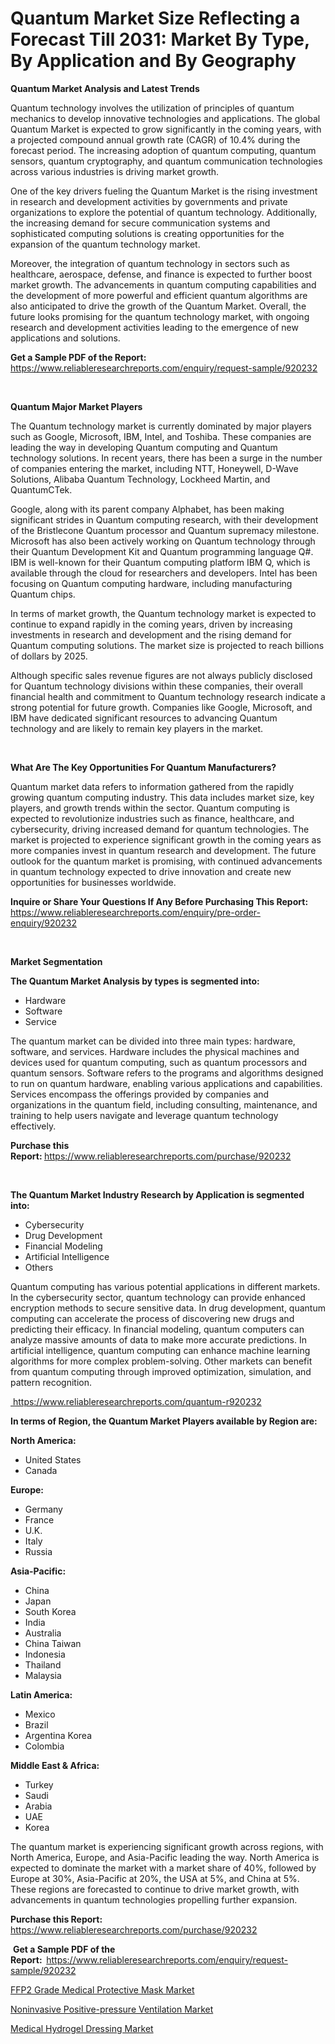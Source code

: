 <p><h1>Quantum Market Size Reflecting a Forecast Till 2031: Market By Type, By Application and By Geography</h1></p><p><strong>Quantum Market Analysis and Latest Trends</strong></p>
<p><p>Quantum technology involves the utilization of principles of quantum mechanics to develop innovative technologies and applications. The global Quantum Market is expected to grow significantly in the coming years, with a projected compound annual growth rate (CAGR) of 10.4% during the forecast period. The increasing adoption of quantum computing, quantum sensors, quantum cryptography, and quantum communication technologies across various industries is driving market growth. </p><p>One of the key drivers fueling the Quantum Market is the rising investment in research and development activities by governments and private organizations to explore the potential of quantum technology. Additionally, the increasing demand for secure communication systems and sophisticated computing solutions is creating opportunities for the expansion of the quantum technology market.</p><p>Moreover, the integration of quantum technology in sectors such as healthcare, aerospace, defense, and finance is expected to further boost market growth. The advancements in quantum computing capabilities and the development of more powerful and efficient quantum algorithms are also anticipated to drive the growth of the Quantum Market. Overall, the future looks promising for the quantum technology market, with ongoing research and development activities leading to the emergence of new applications and solutions.</p></p>
<p><strong>Get a Sample PDF of the Report:&nbsp;</strong> <a href="https://www.reliableresearchreports.com/enquiry/request-sample/920232">https://www.reliableresearchreports.com/enquiry/request-sample/920232</a></p>
<p>&nbsp;</p>
<p><strong>Quantum Major Market Players</strong></p>
<p><p>The Quantum technology market is currently dominated by major players such as Google, Microsoft, IBM, Intel, and Toshiba. These companies are leading the way in developing Quantum computing and Quantum technology solutions. In recent years, there has been a surge in the number of companies entering the market, including NTT, Honeywell, D-Wave Solutions, Alibaba Quantum Technology, Lockheed Martin, and QuantumCTek.</p><p>Google, along with its parent company Alphabet, has been making significant strides in Quantum computing research, with their development of the Bristlecone Quantum processor and Quantum supremacy milestone. Microsoft has also been actively working on Quantum technology through their Quantum Development Kit and Quantum programming language Q#. IBM is well-known for their Quantum computing platform IBM Q, which is available through the cloud for researchers and developers. Intel has been focusing on Quantum computing hardware, including manufacturing Quantum chips.</p><p>In terms of market growth, the Quantum technology market is expected to continue to expand rapidly in the coming years, driven by increasing investments in research and development and the rising demand for Quantum computing solutions. The market size is projected to reach billions of dollars by 2025.</p><p>Although specific sales revenue figures are not always publicly disclosed for Quantum technology divisions within these companies, their overall financial health and commitment to Quantum technology research indicate a strong potential for future growth. Companies like Google, Microsoft, and IBM have dedicated significant resources to advancing Quantum technology and are likely to remain key players in the market.</p></p>
<p>&nbsp;</p>
<p><strong>What Are The Key Opportunities For Quantum Manufacturers?</strong></p>
<p><p>Quantum market data refers to information gathered from the rapidly growing quantum computing industry. This data includes market size, key players, and growth trends within the sector. Quantum computing is expected to revolutionize industries such as finance, healthcare, and cybersecurity, driving increased demand for quantum technologies. The market is projected to experience significant growth in the coming years as more companies invest in quantum research and development. The future outlook for the quantum market is promising, with continued advancements in quantum technology expected to drive innovation and create new opportunities for businesses worldwide.</p></p>
<p><strong>Inquire or Share Your Questions If Any Before Purchasing This Report:</strong> <a href="https://www.reliableresearchreports.com/enquiry/pre-order-enquiry/920232">https://www.reliableresearchreports.com/enquiry/pre-order-enquiry/920232</a></p>
<p>&nbsp;</p>
<p><strong>Market Segmentation</strong></p>
<p><strong>The Quantum Market Analysis by types is segmented into:</strong></p>
<p><ul><li>Hardware</li><li>Software</li><li>Service</li></ul></p>
<p><p>The quantum market can be divided into three main types: hardware, software, and services. Hardware includes the physical machines and devices used for quantum computing, such as quantum processors and quantum sensors. Software refers to the programs and algorithms designed to run on quantum hardware, enabling various applications and capabilities. Services encompass the offerings provided by companies and organizations in the quantum field, including consulting, maintenance, and training to help users navigate and leverage quantum technology effectively.</p></p>
<p><strong>Purchase this Report:&nbsp;</strong><a href="https://www.reliableresearchreports.com/purchase/920232">https://www.reliableresearchreports.com/purchase/920232</a></p>
<p>&nbsp;</p>
<p><strong>The Quantum Market Industry Research by Application is segmented into:</strong></p>
<p><ul><li>Cybersecurity</li><li>Drug Development</li><li>Financial Modeling</li><li>Artificial Intelligence</li><li>Others</li></ul></p>
<p><p>Quantum computing has various potential applications in different markets. In the cybersecurity sector, quantum technology can provide enhanced encryption methods to secure sensitive data. In drug development, quantum computing can accelerate the process of discovering new drugs and predicting their efficacy. In financial modeling, quantum computers can analyze massive amounts of data to make more accurate predictions. In artificial intelligence, quantum computing can enhance machine learning algorithms for more complex problem-solving. Other markets can benefit from quantum computing through improved optimization, simulation, and pattern recognition.</p></p>
<p><a href="https://www.reliableresearchreports.com/quantum-r920232">&nbsp;https://www.reliableresearchreports.com/quantum-r920232</a></p>
<p><strong>In terms of Region, the Quantum Market Players available by Region are:</strong></p>
<p>
    <p> <strong> North America: </strong>
        <ul>
            <li>United States</li>
            <li>Canada</li>
        </ul>
        </p> 
    <p> <strong> Europe: </strong>
        <ul>
            <li>Germany</li>
            <li>France</li>
            <li>U.K.</li>
            <li>Italy</li>
            <li>Russia</li>
        </ul>
        </p> 
    <p> <strong> Asia-Pacific: </strong>
        <ul>
            <li>China</li>
            <li>Japan</li>
            <li>South Korea</li>
            <li>India</li>
            <li>Australia</li>
            <li>China Taiwan</li>
            <li>Indonesia</li>
            <li>Thailand</li>
            <li>Malaysia</li>
        </ul>
        </p> 
    <p> <strong> Latin America: </strong>
        <ul>
            <li>Mexico</li>
            <li>Brazil</li>
            <li>Argentina Korea</li>
            <li>Colombia</li>
        </ul>
        </p> 
    <p> <strong> Middle East & Africa: </strong>
        <ul>
            <li>Turkey</li>
            <li>Saudi</li>
            <li>Arabia</li>
            <li>UAE</li>
            <li>Korea</li>
        </ul>
    </p>
    </p>
<p><p>The quantum market is experiencing significant growth across regions, with North America, Europe, and Asia-Pacific leading the way. North America is expected to dominate the market with a market share of 40%, followed by Europe at 30%, Asia-Pacific at 20%, the USA at 5%, and China at 5%. These regions are forecasted to continue to drive market growth, with advancements in quantum technologies propelling further expansion.</p></p>
<p><strong>Purchase this Report: </strong><a href="https://www.reliableresearchreports.com/purchase/920232">https://www.reliableresearchreports.com/purchase/920232</a></p>
<p>&nbsp;<strong>Get a Sample PDF of the Report:&nbsp;&nbsp;</strong><a href="https://www.reliableresearchreports.com/enquiry/request-sample/920232">https://www.reliableresearchreports.com/enquiry/request-sample/920232</a></p>
<p><strong></strong></p>
<p><p><a href="https://github.com/abdillahsp58/Market-Research-Report-List-1/blob/main/ffp2-grade-medical-protective-mask-market.md">FFP2 Grade Medical Protective Mask Market</a></p><p><a href="https://github.com/isharif044/Market-Research-Report-List-1/blob/main/noninvasive-positive-pressure-ventilation-market.md">Noninvasive Positive-pressure Ventilation Market</a></p><p><a href="https://github.com/irjbaube82/Market-Research-Report-List-1/blob/main/medical-hydrogel-dressing-market.md">Medical Hydrogel Dressing Market</a></p></p>